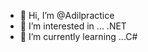 - 👋 Hi, I’m @Adilpractice
- 👀 I’m interested in ... .NET
- 🌱 I’m currently learning ...C#


<!---
Adilpractice/Adilpractice is a ✨ special ✨ repository because its `README.md` (this file) appears on your GitHub profile.
You can click the Preview link to take a look at your changes.
--->

